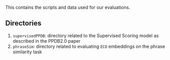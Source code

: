 This contains the scripts and data used for our evaluations.

Directories
--------
1. `supervisedPPDB`: directory related to the Supervised Scoring model as described in the PPDB2.0 paper
1. `phraseSim`: directory related to evaluating `ECO` embeddings on the phrase similarity task